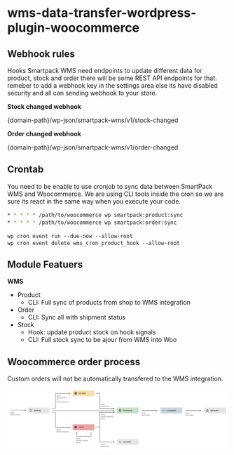 # wms-data-transfer-wordpress-plugin-woocommerce

## Webhook rules
Hooks Smartpack WMS need endpoints to update different data for product, stock and order there will be some REST API endpoints for that. remeber to add a webhook key in the settings area else its have disabled security and all can sending webhook to your store. 

**Stock changed webhook**

{domain-path}/wp-json/smartpack-wms/v1/stock-changed

**Order changed webhook**

{domain-path}/wp-json/smartpack-wms/v1/order-changed


## Crontab
You need to be enable to use cronjob to sync data between SmartPack WMS and Woocommerce. We are using CLI tools inside the cron so we are sure its react in the same way when you execute your code.

``` bash
* * * * * /path/to/woocommerce wp smartpack:product:sync
* * * * * /path/to/woocommerce wp smartpack:order:sync
```

```
wp cron event run --due-now --allow-root
wp cron event delete wms_cron_product_hook --allow-root
```


## Module Featuers
**WMS**

- Product
  - CLI: Full sync of products from shop to WMS integration
- Order
  - CLI: Sync all with shipment status
- Stock
  - Hook: update product stock on hook signals
  - CLI: Full stock sync to be ajour from WMS into Woo

## Woocommerce order process
Custom orders will not be automatically transfered to the WMS integration.

![](/assets/images/woocommerce-order-process-diagram.webp)